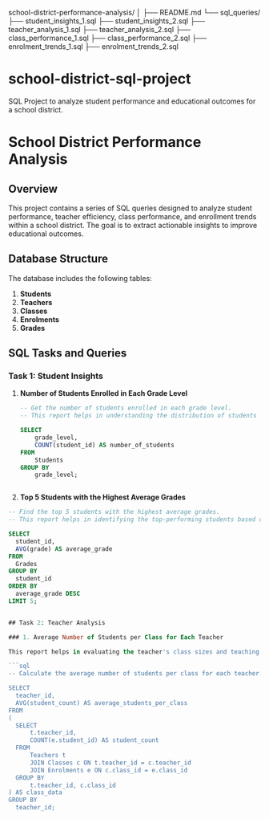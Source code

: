 school-district-performance-analysis/
│
├── README.md
└── sql_queries/
    ├── student_insights_1.sql
    ├── student_insights_2.sql
    ├── teacher_analysis_1.sql
    ├── teacher_analysis_2.sql
    ├── class_performance_1.sql
    ├── class_performance_2.sql
    ├── enrolment_trends_1.sql
    ├── enrolment_trends_2.sql



# school-district-sql-project
SQL Project to analyze student performance and educational outcomes for a school district.

# School District Performance Analysis

## Overview

This project contains a series of SQL queries designed to analyze student performance, teacher efficiency, class performance, and enrollment trends within a school district. The goal is to extract actionable insights to improve educational outcomes.

## Database Structure

The database includes the following tables:

1. **Students**
2. **Teachers**
3. **Classes**
4. **Enrolments**
5. **Grades**

## SQL Tasks and Queries

### Task 1: Student Insights




1. **Number of Students Enrolled in Each Grade Level**

   ```sql
   -- Get the number of students enrolled in each grade level.
   -- This report helps in understanding the distribution of students across different grades.

   SELECT
       grade_level,
       COUNT(student_id) AS number_of_students
   FROM
       Students
   GROUP BY
       grade_level;



2. **Top 5 Students with the Highest Average Grades**

  ```sql
-- Find the top 5 students with the highest average grades.
-- This report helps in identifying the top-performing students based on their average grades.

SELECT
    student_id,
    AVG(grade) AS average_grade
FROM
    Grades
GROUP BY
    student_id
ORDER BY
    average_grade DESC
LIMIT 5;


## Task 2: Teacher Analysis

### 1. Average Number of Students per Class for Each Teacher

This report helps in evaluating the teacher's class sizes and teaching load.

```sql
-- Calculate the average number of students per class for each teacher.

SELECT
    teacher_id,
    AVG(student_count) AS average_students_per_class
FROM
(
    SELECT
        t.teacher_id,
        COUNT(e.student_id) AS student_count
    FROM
        Teachers t
        JOIN Classes c ON t.teacher_id = c.teacher_id
        JOIN Enrolments e ON c.class_id = e.class_id
    GROUP BY
        t.teacher_id, c.class_id
) AS class_data
GROUP BY
    teacher_id;




